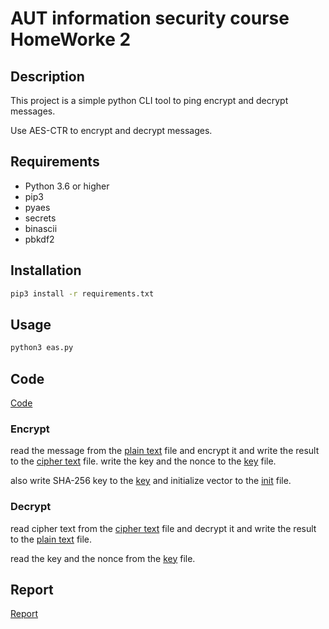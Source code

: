# AUT information security course HomeWorke 2

## Description

This project is a simple python CLI tool to ping encrypt and decrypt messages.

Use AES-CTR to encrypt and decrypt messages.

## Requirements

- Python 3.6 or higher
- pip3
- pyaes
- secrets
- binascii
- pbkdf2
## Installation

```bash
pip3 install -r requirements.txt
```

## Usage

```bash
python3 eas.py
```

## Code

[Code](./eas.py)

### Encrypt

read the message from the [plain text](./plain_input.txt) file and encrypt it and write the result to the [cipher text](./EncryptedCiphertxt) file.
write the key and the nonce to the [key](./key.txt) file.
<br/>

also write SHA-256 key to the [key](./SHA256key.txt)
and initialize vector to the [init](./init_vector.txt) file. 

### Decrypt

read cipher text from the [cipher text](./EncryptedCiphertxt) file and decrypt it and write the result to the [plain text](./DecryptedInput.txt) file.

read the key and the nonce from the [key](./SHA256key.txt) file.


## Report

[Report](./Report_9831125_MohamadChoupan.pdf)